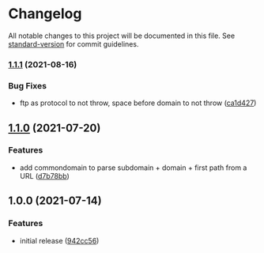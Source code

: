 # Changelog

All notable changes to this project will be documented in this file. See [standard-version](https://github.com/conventional-changelog/standard-version) for commit guidelines.

### [1.1.1](https://github.com/danstefancu/domain-adapter/compare/1.1.0...1.1.1) (2021-08-16)


### Bug Fixes

* ftp as protocol to not throw, space before domain to not throw ([ca1d427](https://github.com/danstefancu/domain-adapter/commit/ca1d4276e110e333eab1b2b52504769c8cf89f7d))

## [1.1.0](https://github.com/danstefancu/domain-adapter/compare/1.0.0...1.1.0) (2021-07-20)


### Features

* add commondomain to parse subdomain + domain + first path from a URL ([d7b78bb](https://github.com/danstefancu/domain-adapter/commit/d7b78bbbc8f24eeb13dc7470139498d9cc16070d))

## 1.0.0 (2021-07-14)


### Features

* initial release ([942cc56](https://github.com/danstefancu/domain-adapter/commit/942cc56437c33f9a25ffd45a3e7e5a51926af288))
